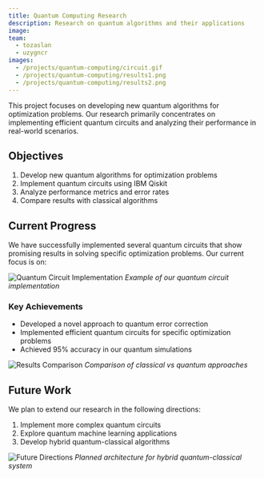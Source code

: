 ```yaml
---
title: Quantum Computing Research
description: Research on quantum algorithms and their applications
image:
team:
  - tozaslan
  - uzygncr
images:
  - /projects/quantum-computing/circuit.gif
  - /projects/quantum-computing/results1.png
  - /projects/quantum-computing/results2.png
---
```


This project focuses on developing new quantum algorithms for optimization problems. Our research primarily concentrates on implementing efficient quantum circuits and analyzing their performance in real-world scenarios.

## Objectives

1. Develop new quantum algorithms for optimization problems
2. Implement quantum circuits using IBM Qiskit
3. Analyze performance metrics and error rates
4. Compare results with classical algorithms

## Current Progress

We have successfully implemented several quantum circuits that show promising results in solving specific optimization problems. Our current focus is on:

![Quantum Circuit Implementation](/projects/quantum-computing/circuit.gif)
_Example of our quantum circuit implementation_

### Key Achievements

- Developed a novel approach to quantum error correction
- Implemented efficient quantum circuits for specific optimization problems
- Achieved 95% accuracy in our quantum simulations

![Results Comparison](/projects/quantum-computing/results1.png)
_Comparison of classical vs quantum approaches_

## Future Work

We plan to extend our research in the following directions:

1. Implement more complex quantum circuits
2. Explore quantum machine learning applications
3. Develop hybrid quantum-classical algorithms

![Future Directions](/projects/quantum-computing/results2.png)
_Planned architecture for hybrid quantum-classical system_
